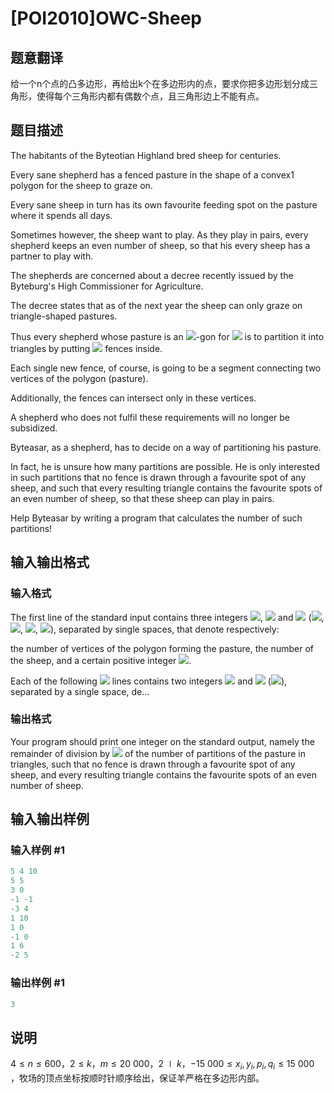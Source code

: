 # [POI2010]OWC-Sheep

## 题意翻译

给一个n个点的凸多边形，再给出k个在多边形内的点，要求你把多边形划分成三角形，使得每个三角形内都有偶数个点，且三角形边上不能有点。

## 题目描述

The habitants of the Byteotian Highland bred sheep for centuries.

Every sane shepherd has a fenced pasture in the shape of a convex1 polygon for the sheep to graze on.

Every sane sheep in turn has its own favourite feeding spot on the pasture where it spends all days.

Sometimes however, the sheep want to play. As they play in pairs, every shepherd keeps an even number of sheep, so that his every sheep has a partner to play with.

The shepherds are concerned about a decree recently issued by the Byteburg's High Commissioner for Agriculture.

The decree states that as of the next year the sheep can only graze on triangle-shaped pastures.

Thus every shepherd whose pasture is an ![](http://main.edu.pl/images/OI17/owc-en-tex.1.png)-gon for ![](http://main.edu.pl/images/OI17/owc-en-tex.2.png) is to partition it into triangles by putting ![](http://main.edu.pl/images/OI17/owc-en-tex.3.png) fences inside.

Each single new fence, of course, is going to be a segment connecting two vertices of the polygon (pasture).

Additionally, the fences can intersect only in these vertices.

A shepherd who does not fulfil these requirements will no longer be subsidized.

Byteasar, as a shepherd, has to decide on a way of partitioning his pasture.

In fact, he is unsure how many partitions are possible. He is only interested in such partitions that no fence is drawn through a favourite spot of any sheep, and such that every resulting triangle contains the favourite spots of an even number of sheep, so that these sheep can play in pairs.

Help Byteasar by writing a program that calculates the number of such partitions!

## 输入输出格式

### 输入格式

The first line of the standard input contains three integers ![](http://main.edu.pl/images/OI17/owc-en-tex.4.png), ![](http://main.edu.pl/images/OI17/owc-en-tex.5.png) and ![](http://main.edu.pl/images/OI17/owc-en-tex.6.png) (![](http://main.edu.pl/images/OI17/owc-en-tex.7.png), ![](http://main.edu.pl/images/OI17/owc-en-tex.8.png), ![](http://main.edu.pl/images/OI17/owc-en-tex.9.png), ![](http://main.edu.pl/images/OI17/owc-en-tex.10.png)), separated by single spaces, that denote respectively:

the number of vertices of the polygon forming the pasture, the number of the sheep, and a certain positive integer ![](http://main.edu.pl/images/OI17/owc-en-tex.11.png).

Each of the following ![](http://main.edu.pl/images/OI17/owc-en-tex.12.png) lines contains two integers ![](http://main.edu.pl/images/OI17/owc-en-tex.13.png) and ![](http://main.edu.pl/images/OI17/owc-en-tex.14.png) (![](http://main.edu.pl/images/OI17/owc-en-tex.15.png)), separated by a single space, de…

### 输出格式

Your program should print one integer on the standard output, namely the remainder of division by ![](http://main.edu.pl/images/OI17/owc-en-tex.22.png) of the number of partitions of the pasture in triangles, such that no fence is drawn through a favourite spot of any sheep, and every resulting triangle contains the favourite spots of an even number of sheep.

## 输入输出样例

### 输入样例 #1

```cpp
5 4 10
5 5
3 0
-1 -1
-3 4
1 10
1 0
-1 0
1 6
-2 5
```


### 输出样例 #1

```cpp
3
```


## 说明

$4\le n\le 600$，$2\le k$，$m\le 20\ 000$，$2\mid k$，$-15\ 000\le x_i,y_i,p_i,q_i\le 15\ 000$ ，牧场的顶点坐标按顺时针顺序给出，保证羊严格在多边形内部。

